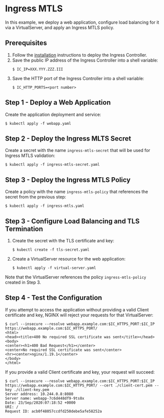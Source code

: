 # Ingress MTLS

In this example, we deploy a web application, configure load balancing for it via a VirtualServer, and apply an Ingress MTLS policy.

## Prerequisites

1. Follow the [installation](https://docs.nginx.com/nginx-ingress-controller/installation/installation-with-manifests/) instructions to deploy the Ingress Controller.
1. Save the public IP address of the Ingress Controller into a shell variable:
    ```
    $ IC_IP=XXX.YYY.ZZZ.III
    ```
1. Save the HTTP port of the Ingress Controller into a shell variable:
    ```
    $ IC_HTTP_PORTS=<port number>
    ```

## Step 1 - Deploy a Web Application

Create the application deployment and service:
```
$ kubectl apply -f webapp.yaml
```

## Step 2 - Deploy the Ingress MLTS Secret

Create a secret with the name `ingress-mtls-secret` that will be used for Ingress MTLS validation:
```
$ kubectl apply -f ingress-mtls-secret.yaml
```

## Step 3 - Deploy the Ingress MTLS Policy

Create a policy with the name `ingress-mtls-policy` that references the secret from the previous step:
```
$ kubectl apply -f ingress-mtls.yaml
```

## Step 3 - Configure Load Balancing and TLS Termination
1. Create the secret with the TLS certificate and key:
    ```
    $ kubectl create -f tls-secret.yaml
    ```

2. Create a VirtualServer resource for the web application:
    ```
    $ kubectl apply -f virtual-server.yaml
    ```

Note that the VirtualServer references the policy `ingress-mtls-policy` created in Step 3.

## Step 4 - Test the Configuration

If you attempt to access the application without providing a valid Client certificate and key, NGINX will reject your requests for that VirtualServer:
```
$ curl --insecure --resolve webapp.example.com:$IC_HTTPS_PORT:$IC_IP https://webapp.example.com:$IC_HTTPS_PORT/
<html>
<head><title>400 No required SSL certificate was sent</title></head>
<body>
<center><h1>400 Bad Request</h1></center>
<center>No required SSL certificate was sent</center>
<hr><center>nginx/1.19.1</center>
</body>
</html>
```

If you provide a valid Client certificate and key, your request will succeed:
```
$ curl --insecure --resolve webapp.example.com:$IC_HTTPS_PORT:$IC_IP https://webapp.example.com:$IC_HTTPS_PORT/ --cert ./client-cert.pem --key ./client-key.pem
Server address: 10.244.0.8:8080
Server name: webapp-7c6d448df9-9ts8x
Date: 23/Sep/2020:07:18:52 +0000
URI: /
Request ID: acb0f48057ccdfd250debe5afe58252a
```
